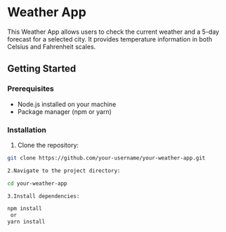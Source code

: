 # Weather App

This Weather App allows users to check the current weather and a 5-day forecast for a selected city. It provides temperature information in both Celsius and Fahrenheit scales.

## Getting Started

### Prerequisites

- Node.js installed on your machine
- Package manager (npm or yarn)

### Installation

1. Clone the repository:

```bash
git clone https://github.com/your-username/your-weather-app.git

2.Navigate to the project directory:

cd your-weather-app

3.Install dependencies:

npm install
 or
yarn install

